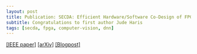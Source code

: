 ```yaml
---
layout: post
title: Publication: SECDA: Efficient Hardware/Software Co-Design of FPGA-based DNN Accelerators for Edge Inference @ SBAC-PAD 2021
subtitle: Congratulations to first author Jude Haris 
tags: [secda, fpga, computer-vision, dnn]
---
```


[[IEEE paper]](https://ieeexplore.ieee.org/document/9651579) [[arXiv]](https://arxiv.org/abs/2110.00478) [[Blogpost]](https://www.gibsonic.org/tools/2021/11/03/secda.html)
